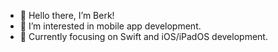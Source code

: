 - 👋 Hello there, I’m Berk!
- 👀 I’m interested in mobile app development.
- 🌱 Currently focusing on Swift and iOS/iPadOS development.

<!---
berkiyo/berkiyo is a ✨ special ✨ repository because its `README.md` (this file) appears on your GitHub profile.
You can click the Preview link to take a look at your changes.
--->
